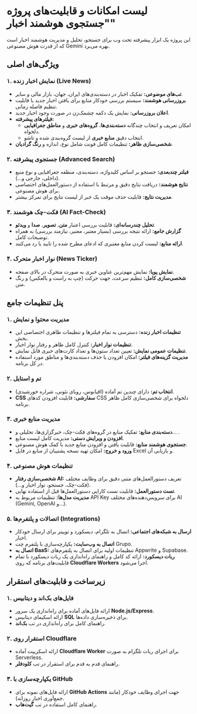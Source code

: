 # لیست امکانات و قابلیت‌های پروژه "جستجوی هوشمند اخبار"

این پروژه یک ابزار پیشرفته تحت وب برای جستجو، تحلیل و مدیریت هوشمند اخبار است که از قدرت هوش مصنوعی Gemini بهره می‌برد.

## ویژگی‌های اصلی

### ۱. نمایش اخبار زنده (Live News)
- **تب‌های موضوعی:** تفکیک اخبار در دسته‌بندی‌های ایران، جهان، بازار مالی و سایر.
- **بروزرسانی هوشمند:** سیستم بررسی خودکار منابع برای یافتن اخبار جدید با قابلیت تنظیم فاصله زمانی.
- **اعلان بروزرسانی:** نمایش یک دکمه چشمک‌زن در صورت وجود اخبار جدید.
- **فیلترهای پیشرفته:**
  - امکان تعریف و انتخاب چندگانه **دسته‌بندی‌ها**، **گروه‌های خبری** و **مناطق جغرافیایی** دلخواه.
  - انتخاب دقیق **منابع خبری** از لیست گروه‌بندی شده و تاشو.
- **شخصی‌سازی ظاهر:** تنظیمات کامل فونت شامل نوع، اندازه و **رنگ گرادیان**.

### ۲. جستجوی پیشرفته (Advanced Search)
- **فیلتر چندبعدی:** جستجو بر اساس کلیدواژه، دسته‌بندی، منطقه جغرافیایی و نوع منبع (داخلی، خارجی و...).
- **نتایج هوشمند:** دریافت نتایج دقیق و مرتبط با استفاده از دستورالعمل‌های اختصاصی برای هوش مصنوعی.
- **مدیریت نتایج:** قابلیت حذف موقت یک خبر از لیست نتایج برای تمرکز بیشتر.

### ۳. فکت-چک هوشمند (AI Fact-Check)
- **تحلیل چندرسانه‌ای:** قابلیت بررسی اعتبار **متن**، **تصویر**، **صدا** و **ویدئو**.
- **گزارش جامع:** ارائه نتیجه بررسی (بسیار معتبر، معتبر، نیازمند بررسی) به همراه توضیحات کامل.
- **ارائه منابع:** لیست کردن منابع معتبری که ادعای مطرح شده را تایید یا رد می‌کنند.

### ۴. نوار اخبار متحرک (News Ticker)
- **نمایش پویا:** نمایش مهم‌ترین عناوین خبری به صورت متحرک در بالای صفحه.
- **شخصی‌سازی کامل:** تنظیم سرعت، جهت حرکت (چپ به راست و بالعکس) و رنگ متن.

## پنل تنظیمات جامع

### ۱. مدیریت محتوا و نمایش
- **تنظیمات اخبار زنده:** دسترسی به تمام فیلترها و تنظیمات ظاهری اختصاصی این بخش.
- **تنظیمات نوار اخبار:** کنترل کامل ظاهر و رفتار نوار اخبار.
- **تنظیمات عمومی نمایش:** تعیین تعداد ستون‌ها و تعداد کارت‌های خبری قابل نمایش.
- **مدیریت گزینه‌های فیلتر:** امکان افزودن یا حذف دسته‌بندی‌ها و مناطق مورد استفاده در کل برنامه.

### ۲. تم و استایل
- **انتخاب تم:** دارای چندین تم آماده (اقیانوس، رویای نئونی، شراره خورشیدی).
- **CSS سفارشی:** قابلیت افزودن کدهای CSS دلخواه برای شخصی‌سازی کامل ظاهر برنامه.

### ۳. مدیریت منابع خبری
- **دسته‌بندی منابع:** تفکیک منابع در گروه‌های فکت-چک، خبرگزاری‌ها، تحلیلی و... .
- **افزودن و ویرایش دستی:** مدیریت کامل لیست منابع.
- **جستجوی هوشمند منابع:** قابلیت یافتن و افزودن منابع جدید با کمک هوش مصنوعی.
- **ورود و خروج:** امکان تهیه نسخه پشتیبان از منابع در فایل Excel و بازیابی آن.

### ۴. تنظیمات هوش مصنوعی
- **شخصی‌سازی رفتار AI:** تعریف دستورالعمل‌های متنی دقیق برای وظایف مختلف (فکت-چک، جستجو، نوار اخبار و...).
- **تست دستورالعمل:** قابلیت تست کارایی دستورالعمل‌ها قبل از استفاده نهایی.
- **مدیریت مدل‌ها:** تنظیمات مربوط به API Key برای سرویس‌دهنده‌های مختلف AI (Gemini, OpenAI و...).

### ۵. اتصالات و پلتفرم‌ها (Integrations)
- **ارسال به شبکه‌های اجتماعی:** اتصال به تلگرام، دیسکورد و توییتر برای ارسال خودکار اخبار.
- **اتصال به وب‌سایت:** یکپارچه‌سازی با پلتفرم چت Grupo.
- **اتصال به BaaS:** تنظیمات اولیه برای اتصال به پلتفرم‌های Appwrite و Supabase.
- **ربات دیسکورد:** ارائه کد کامل و راهنمای راه‌اندازی یک ربات دیسکورد با تمام قابلیت‌های برنامه که روی **Cloudflare Workers** اجرا می‌شود.

## زیرساخت و قابلیت‌های استقرار

### ۱. فایل‌های بک‌اند و دیتابیس
- ارائه فایل‌های آماده برای راه‌اندازی یک سرور **Node.js/Express**.
- ارائه اسکیمای دیتابیس **SQL** برای ذخیره‌سازی داده‌ها.
- راهنمای کامل برای راه‌اندازی در تب **بک‌اند**.

### ۲. استقرار روی Cloudflare
- ارائه اسکریپت آماده **Cloudflare Worker** برای اجرای ربات تلگرام به صورت Serverless.
- راهنمای قدم به قدم برای استقرار در تب **کلودفلر**.

### ۳. یکپارچه‌سازی با GitHub
- ارائه فایل‌های نمونه برای **GitHub Actions** جهت اجرای وظایف خودکار (مانند جمع‌آوری اخبار روزانه).
- راهنمای کامل استفاده در تب **گیت‌هاب**.
